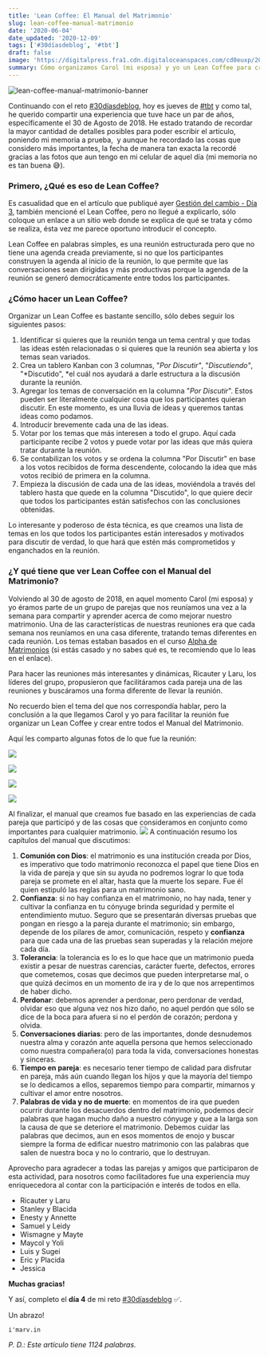 ```yaml
---
title: 'Lean Coffee: El Manual del Matrimonio'
slug: lean-coffee-manual-matrimonio
date: '2020-06-04'
date_updated: '2020-12-09'
tags: ['#30díasdeblog', '#tbt']
draft: false
image: 'https://digitalpress.fra1.cdn.digitaloceanspaces.com/cd0euxp/2020/06/IMG_20180830_072857.jpg'
summary: Cómo organizamos Carol (mi esposa) y yo un Lean Coffee para crear el Manual del Matrimonio.
---
```


![lean-coffee-manual-matrimonio-banner](https://digitalpress.fra1.cdn.digitaloceanspaces.com/cd0euxp/2020/06/IMG_20180830_072857.jpg)

Continuando con el reto [#30díasdeblog](/tag/30d%C3%ADasdeblog/), hoy es jueves de [#tbt](/tag/tbt/) y como tal, he querido compartir una experiencia que tuve hace un par de años, específicamente el 30 de Agosto de 2018. He estado tratando de recordar la mayor cantidad de detalles posibles para poder escribir el artículo, poniendo mi memoria a prueba,  y aunque he recordado las cosas que considero más importantes, la fecha de manera tan exacta la recordé gracias a las fotos que aun tengo en mi celular de aquel día (mi memoria no es tan buena 😅).

### Primero, ¿Qué es eso de Lean Coffee?

Es casualidad que en el artículo que publiqué ayer [Gestión del cambio - Día 3](/gestion-del-cambio/), también mencioné el Lean Coffee, pero no llegué a explicarlo, sólo coloque un enlace a un sitio web donde se explica de qué se trata y cómo se realiza, ésta vez me parece oportuno introducir el concepto.

Lean Coffee en palabras simples, es una reunión estructurada pero que no tiene una agenda creada previamente, si no que los participantes construyen la agenda al inicio de la reunión, lo que permite que las conversaciones sean dirigidas y más productivas porque la agenda de la reunión se generó democráticamente entre todos los participantes.

### ¿Cómo hacer un Lean Coffee?

Organizar un Lean Coffee es bastante sencillo, sólo debes seguir los siguientes pasos:

1. Identificar si quieres que la reunión tenga un tema central y que todas las ideas estén relacionadas o si quieres que la reunión sea abierta y los temas sean variados.
2. Crea un tablero Kanban con 3 columnas, "_Por Discutir"_, "_Discutiendo"_, "*Discutido", *el cuál nos ayudará a darle estructura a la discusión durante la reunión.
3. Agregar los temas de conversación en la columna "_Por Discutir_". Estos pueden ser literalmente cualquier cosa que los participantes quieran discutir. En este momento, es una lluvia de ideas y queremos tantas ideas como podamos.
4. Introducir brevemente cada una de las ideas.
5. Votar por los temas que más interesen a todo el grupo. Aquí cada participante recibe 2 votos y puede votar por las ideas que más quiera tratar durante la reunión.
6. Se contabilizan los votos y se ordena la columna "Por Discutir" en base a los votos recibidos de forma descendente, colocando la idea que más votos recibió de primera en la columna.
7. Empieza la discusión de cada una de las ideas, moviéndola a través del tablero hasta que quede en la columna "Discutido", lo que quiere decir que todos los participantes están satisfechos con las conclusiones obtenidas.

Lo interesante y poderoso de ésta técnica, es que creamos una lista de temas en los que todos los participantes están interesados y motivados para discutir de verdad, lo que hará que estén más comprometidos y enganchados en la reunión.

### ¿Y qué tiene que ver Lean Coffee con el Manual del Matrimonio?

Volviendo al 30 de agosto de 2018, en aquel momento Carol (mi esposa) y yo éramos parte de un grupo de parejas que nos reuníamos una vez a la semana para compartir y aprender acerca de como mejorar nuestro matrimonio. Una de las características de nuestras reuniones era que cada semana nos reuníamos en una casa diferente, tratando temas diferentes en cada reunión. Los temas estaban basados en el curso [Alpha de Matrimonios](https://latam.alpha.org/curso-para-matrimonios-acerca) (si estás casado y no sabes qué es, te recomiendo que lo leas en el enlace).

Para hacer las reuniones más interesantes y dinámicas, Ricauter y Laru, los líderes del grupo, propusieron que facilitáramos cada pareja una de las reuniones y buscáramos una forma diferente de llevar la reunión.

No recuerdo bien el tema del que nos correspondía hablar, pero la conclusión a la que llegamos Carol y yo para facilitar la reunión fue organizar un Lean Coffee y crear entre todos el Manual del Matrimonio.

Aquí les comparto algunas fotos de lo que fue la reunión:

![](https://digitalpress.fra1.cdn.digitaloceanspaces.com/cd0euxp/2020/06/IMG_20180829_211933.jpg)

![](https://digitalpress.fra1.cdn.digitaloceanspaces.com/cd0euxp/2020/06/IMG_20180829_212300.jpg)

![](https://digitalpress.fra1.cdn.digitaloceanspaces.com/cd0euxp/2020/06/IMG_20180829_212653.jpg)

![](https://digitalpress.fra1.cdn.digitaloceanspaces.com/cd0euxp/2020/06/IMG_20180829_205503.jpg)

Al finalizar, el manual que creamos fue basado en las experiencias de cada pareja que participó y de las cosas que consideramos en conjunto como importantes para cualquier matrimonio.
![](https://digitalpress.fra1.cdn.digitaloceanspaces.com/cd0euxp/2020/06/IMG_20180829_222344.jpg)
A continuación resumo los capítulos del manual que discutimos:

1. **Comunión con Dios**: el matrimonio es una institución creada por Dios, es imperativo que todo matrimonio reconozca el papel que tiene Dios en la vida de pareja y que sin su ayuda no podremos lograr lo que toda pareja se promete en el altar, hasta que la muerte los separe. Fue él quien estipuló las reglas para un matrimonio sano.
2. **Confianza**: si no hay confianza en el matrimonio, no hay nada, tener y cultivar la confianza en tu cónyuge brinda seguridad y permite el entendimiento mutuo. Seguro que se presentarán diversas pruebas que pongan en riesgo a la pareja durante el matrimonio; sin embargo, depende de los pilares de amor, comunicación, respeto y **confianza** para que cada una de las pruebas sean superadas y la relación mejore cada día.
3. **Tolerancia**: la tolerancia es lo es lo que hace que un matrimonio pueda existir a pesar de nuestras carencias, carácter fuerte, defectos, errores que cometemos, cosas que decimos que pueden interpretarse mal, o que quizá decimos en un momento de ira y de lo que nos arrepentimos de haber dicho.
4. **Perdonar**: debemos aprender a perdonar, pero perdonar de verdad, olvidar eso que alguna vez nos hizo daño, no aquel perdón que sólo se dice de la boca para afuera si no el perdón de corazón; perdona y olvida.
5. **Conversaciones diarias**: pero de las importantes, donde desnudemos nuestra alma y corazón ante aquella persona que hemos seleccionado como nuestra compañera(o) para toda la vida, conversaciones honestas y sinceras.
6. **Tiempo en pareja**: es necesario tener tiempo de calidad para disfrutar en pareja, más aún cuando llegan los hijos y que la mayoría del tiempo se lo dedicamos a ellos, separemos tiempo para compartir, mimarnos y cultivar el amor entre nosotros.
7. **Palabras de vida y no de muerte**: en momentos de ira que pueden ocurrir durante los desacuerdos dentro del matrimonio, podemos decir palabras que hagan mucho daño a nuestro cónyuge y que a la larga son la causa de que se deteriore el matrimonio. Debemos cuidar las palabras que decimos, aun en esos momentos de enojo y buscar siempre la forma de edificar nuestro matrimonio con las palabras que salen de nuestra boca y no lo contrario, que lo destruyan.

Aprovecho para agradecer a todas las parejas y amigos que participaron de esta actividad, para nosotros como facilitadores fue una experiencia muy enriquecedora al contar con la participación e interés de todos en ella.

- Ricauter y Laru
- Stanley y Blacida
- Enesty y Annette
- Samuel y Leidy
- Wismagne y Mayte
- Maycol y Yoli
- Luis y Sugei
- Eric y Placida
- Jessica

**Muchas gracias!**

Y así, completo el **día 4** de mi reto [#30díasdeblog](/tag/30diasdeblog/) ✅.

Un abrazo!

    i'marv.in

_P. D.: Este artículo tiene 1124 palabras._
